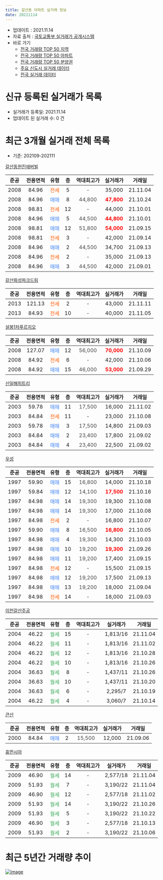 ```yaml
---
title: 갈산동 아파트 실거래 정보
date: 20211114
---
```


* 업데이트 : 2021.11.14
* 자료 출처 : [국토교통부 실거래가 공개시스템](http://rt.molit.go.kr)
* 바로 가기
    * [전국 거래량 TOP 50 지역](https://apt-info.github.io/apt-trade-info/tr)
    * [전국 거래량 TOP 50 아파트](https://apt-info.github.io/apt-trade-info/ta)
    * [전국 거래량 TOP 50 분양권](https://apt-info.github.io/apt-trade-info/tb)
    * [주요 신도시 실거래 데이터](https://apt-info.github.io/apt-trade-info/newtown)
    * [전국 실거래 데이터](https://apt-info.github.io/apt-trade-info/all)



<script async src="https://pagead2.googlesyndication.com/pagead/js/adsbygoogle.js"></script>
<!-- 기본광고 -->
<ins class="adsbygoogle"
     style="display:block"
     data-ad-client="ca-pub-1142216861245946"
     data-ad-slot="4805727019"
     data-ad-format="auto"
     data-full-width-responsive="true"></ins>
<script>
     (adsbygoogle = window.adsbygoogle || []).push({});
</script>


# 신규 등록된 실거래가 목록

* 실거래가 등록일: 2021.11.14
* 업데이트 된 실거래 수: 0 건




<script async src="https://pagead2.googlesyndication.com/pagead/js/adsbygoogle.js"></script>
<!-- 기본광고 -->
<ins class="adsbygoogle"
     style="display:block"
     data-ad-client="ca-pub-1142216861245946"
     data-ad-slot="4805727019"
     data-ad-format="auto"
     data-full-width-responsive="true"></ins>
<script>
     (adsbygoogle = window.adsbygoogle || []).push({});
</script>


# 최근 3개월 실거래 전체 목록
* 기준: 202109-202111


[갈산동현진에버빌](https://search.naver.com/search.naver?query=%EA%B0%88%EC%82%B0%EB%8F%99%ED%98%84%EC%A7%84%EC%97%90%EB%B2%84%EB%B9%8C)

|준공|전용면적|유형|층|역대최고가|실거래가|거래일|
|:---:|:---:|:---:|:---:|:---:|:---:|:---:|
|2008|84.96|<span style="color:#FF5A00">전세</span>|5|<span style="color:#444444">-</span>|35,000|21.11.04|
|2008|84.96|<span style="color:#4285F3">매매</span>|8|<span style="color:#444444">44,800</span>|<b><span style="color:#FF0000">47,800</span></b>|21.10.24|
|2008|98.81|<span style="color:#FF5A00">전세</span>|12|<span style="color:#444444">-</span>|44,000|21.10.01|
|2008|84.96|<span style="color:#4285F3">매매</span>|5|<span style="color:#444444">44,500</span>|<b><span style="color:#FF0000">44,800</span></b>|21.10.01|
|2008|98.81|<span style="color:#4285F3">매매</span>|12|<span style="color:#444444">51,800</span>|<b><span style="color:#FF0000">54,000</span></b>|21.09.15|
|2008|98.81|<span style="color:#FF5A00">전세</span>|3|<span style="color:#444444">-</span>|42,000|21.09.14|
|2008|84.96|<span style="color:#4285F3">매매</span>|2|<span style="color:#444444">44,500</span>|34,700|21.09.13|
|2008|84.96|<span style="color:#FF5A00">전세</span>|2|<span style="color:#444444">-</span>|35,000|21.09.13|
|2008|84.96|<span style="color:#4285F3">매매</span>|3|<span style="color:#444444">44,500</span>|42,000|21.09.01|

[갈산화성파크드림](https://search.naver.com/search.naver?query=%EA%B0%88%EC%82%B0%ED%99%94%EC%84%B1%ED%8C%8C%ED%81%AC%EB%93%9C%EB%A6%BC)

|준공|전용면적|유형|층|역대최고가|실거래가|거래일|
|:---:|:---:|:---:|:---:|:---:|:---:|:---:|
|2013|121.13|<span style="color:#FF5A00">전세</span>|2|<span style="color:#444444">-</span>|43,000|21.11.11|
|2013|84.93|<span style="color:#FF5A00">전세</span>|10|<span style="color:#444444">-</span>|40,000|21.11.05|

[설봉1차푸르지오](https://search.naver.com/search.naver?query=%EC%84%A4%EB%B4%891%EC%B0%A8%ED%91%B8%EB%A5%B4%EC%A7%80%EC%98%A4)

|준공|전용면적|유형|층|역대최고가|실거래가|거래일|
|:---:|:---:|:---:|:---:|:---:|:---:|:---:|
|2008|127.07|<span style="color:#4285F3">매매</span>|12|<span style="color:#444444">56,000</span>|<b><span style="color:#FF0000">70,000</span></b>|21.10.09|
|2008|84.92|<span style="color:#FF5A00">전세</span>|6|<span style="color:#444444">-</span>|42,000|21.10.06|
|2008|84.92|<span style="color:#4285F3">매매</span>|15|<span style="color:#444444">46,000</span>|<b><span style="color:#FF0000">53,000</span></b>|21.09.29|

[신일해피트리](https://search.naver.com/search.naver?query=%EC%8B%A0%EC%9D%BC%ED%95%B4%ED%94%BC%ED%8A%B8%EB%A6%AC)

|준공|전용면적|유형|층|역대최고가|실거래가|거래일|
|:---:|:---:|:---:|:---:|:---:|:---:|:---:|
|2003|59.78|<span style="color:#4285F3">매매</span>|11|<span style="color:#444444">17,500</span>|16,000|21.11.02|
|2003|84.84|<span style="color:#FF5A00">전세</span>|11|<span style="color:#444444">-</span>|23,000|21.10.08|
|2003|59.78|<span style="color:#4285F3">매매</span>|3|<span style="color:#444444">17,500</span>|14,800|21.09.03|
|2003|84.84|<span style="color:#4285F3">매매</span>|2|<span style="color:#444444">23,400</span>|17,800|21.09.02|
|2003|84.84|<span style="color:#4285F3">매매</span>|4|<span style="color:#444444">23,400</span>|22,500|21.09.02|

[우성](https://search.naver.com/search.naver?query=%EC%9A%B0%EC%84%B1)

|준공|전용면적|유형|층|역대최고가|실거래가|거래일|
|:---:|:---:|:---:|:---:|:---:|:---:|:---:|
|1997|59.90|<span style="color:#4285F3">매매</span>|15|<span style="color:#444444">16,800</span>|14,000|21.10.18|
|1997|59.84|<span style="color:#4285F3">매매</span>|12|<span style="color:#444444">14,100</span>|<b><span style="color:#FF0000">17,500</span></b>|21.10.16|
|1997|84.98|<span style="color:#4285F3">매매</span>|14|<span style="color:#444444">19,300</span>|19,300|21.10.08|
|1997|84.98|<span style="color:#4285F3">매매</span>|14|<span style="color:#444444">19,300</span>|17,000|21.10.08|
|1997|84.98|<span style="color:#FF5A00">전세</span>|2|<span style="color:#444444">-</span>|16,800|21.10.07|
|1997|59.90|<span style="color:#4285F3">매매</span>|8|<span style="color:#444444">16,500</span>|<b><span style="color:#FF0000">16,800</span></b>|21.10.05|
|1997|84.98|<span style="color:#4285F3">매매</span>|4|<span style="color:#444444">19,300</span>|14,300|21.10.03|
|1997|84.98|<span style="color:#4285F3">매매</span>|10|<span style="color:#444444">19,200</span>|<b><span style="color:#FF0000">19,300</span></b>|21.09.26|
|1997|84.98|<span style="color:#4285F3">매매</span>|11|<span style="color:#444444">19,200</span>|17,400|21.09.15|
|1997|84.98|<span style="color:#FF5A00">전세</span>|12|<span style="color:#444444">-</span>|15,500|21.09.15|
|1997|84.98|<span style="color:#4285F3">매매</span>|12|<span style="color:#444444">19,200</span>|17,500|21.09.13|
|1997|84.98|<span style="color:#4285F3">매매</span>|13|<span style="color:#444444">19,200</span>|18,000|21.09.04|
|1997|84.98|<span style="color:#FF5A00">전세</span>|14|<span style="color:#444444">-</span>|18,000|21.09.03|

[이천갈산주공](https://search.naver.com/search.naver?query=%EC%9D%B4%EC%B2%9C%EA%B0%88%EC%82%B0%EC%A3%BC%EA%B3%B5)

|준공|전용면적|유형|층|역대최고가|실거래가|거래일|
|:---:|:---:|:---:|:---:|:---:|:---:|:---:|
|2004|46.22|<span style="color:#34A853">월세</span>|15|<span style="color:#444444">-</span>|1,813/16|21.11.04|
|2004|46.22|<span style="color:#34A853">월세</span>|11|<span style="color:#444444">-</span>|1,813/16|21.11.02|
|2004|46.22|<span style="color:#34A853">월세</span>|12|<span style="color:#444444">-</span>|1,813/16|21.10.28|
|2004|46.22|<span style="color:#34A853">월세</span>|10|<span style="color:#444444">-</span>|1,813/16|21.10.26|
|2004|36.63|<span style="color:#34A853">월세</span>|8|<span style="color:#444444">-</span>|1,437/11|21.10.26|
|2004|36.63|<span style="color:#34A853">월세</span>|10|<span style="color:#444444">-</span>|1,437/11|21.10.20|
|2004|36.63|<span style="color:#34A853">월세</span>|6|<span style="color:#444444">-</span>|2,295/7|21.10.19|
|2004|46.22|<span style="color:#34A853">월세</span>|4|<span style="color:#444444">-</span>|3,060/7|21.10.14|

[큰산](https://search.naver.com/search.naver?query=%ED%81%B0%EC%82%B0)

|준공|전용면적|유형|층|역대최고가|실거래가|거래일|
|:---:|:---:|:---:|:---:|:---:|:---:|:---:|
|2000|84.84|<span style="color:#4285F3">매매</span>|2|<span style="color:#444444">15,500</span>|12,000|21.09.06|


<script async src="https://pagead2.googlesyndication.com/pagead/js/adsbygoogle.js"></script>
<!-- 기본광고 -->
<ins class="adsbygoogle"
     style="display:block"
     data-ad-client="ca-pub-1142216861245946"
     data-ad-slot="4805727019"
     data-ad-format="auto"
     data-full-width-responsive="true"></ins>
<script>
     (adsbygoogle = window.adsbygoogle || []).push({});
</script>


[휴먼시아](https://search.naver.com/search.naver?query=%ED%9C%B4%EB%A8%BC%EC%8B%9C%EC%95%84)

|준공|전용면적|유형|층|역대최고가|실거래가|거래일|
|:---:|:---:|:---:|:---:|:---:|:---:|:---:|
|2009|46.90|<span style="color:#34A853">월세</span>|14|<span style="color:#444444">-</span>|2,577/18|21.11.04|
|2009|51.93|<span style="color:#34A853">월세</span>|7|<span style="color:#444444">-</span>|3,190/22|21.11.04|
|2009|46.90|<span style="color:#34A853">월세</span>|12|<span style="color:#444444">-</span>|2,577/18|21.11.02|
|2009|51.93|<span style="color:#34A853">월세</span>|14|<span style="color:#444444">-</span>|3,190/22|21.10.26|
|2009|51.93|<span style="color:#34A853">월세</span>|5|<span style="color:#444444">-</span>|3,190/22|21.10.22|
|2009|46.90|<span style="color:#34A853">월세</span>|3|<span style="color:#444444">-</span>|2,577/18|21.10.13|
|2009|51.93|<span style="color:#34A853">월세</span>|2|<span style="color:#444444">-</span>|3,190/22|21.10.06|



<script async src="https://pagead2.googlesyndication.com/pagead/js/adsbygoogle.js"></script>
<!-- 기본광고 -->
<ins class="adsbygoogle"
     style="display:block"
     data-ad-client="ca-pub-1142216861245946"
     data-ad-slot="4805727019"
     data-ad-format="auto"
     data-full-width-responsive="true"></ins>
<script>
     (adsbygoogle = window.adsbygoogle || []).push({});
</script>


# 최근 5년간 거래량 추이


<div style="width:100%;">
    <canvas id="deal_progress" height="200"></canvas>
</div>

<script>
new Chart(document.getElementById("deal_progress"), {
    type: 'line',
    data: {
        labels: ['16.01','16.02','16.03','16.04','16.05','16.06','16.07','16.08','16.09','16.10','16.11','16.12','17.01','17.02','17.03','17.04','17.05','17.06','17.07','17.08','17.09','17.10','17.11','17.12','18.01','18.02','18.03','18.04','18.05','18.06','18.07','18.08','18.09','18.10','18.11','18.12','19.01','19.02','19.03','19.04','19.05','19.06','19.07','19.08','19.09','19.10','19.11','19.12','20.01','20.02','20.03','20.04','20.05','20.06','20.07','20.08','20.09','20.10','20.11','20.12','21.01','21.02','21.03','21.04','21.05','21.06','21.07','21.08','21.09','21.10','21.11'],
        datasets: [{
            label: '매매/분양권',
            data: [12,7,6,8,7,8,11,10,14,13,9,12,3,11,12,10,9,12,12,16,11,9,11,6,7,14,9,16,3,6,4,10,11,8,7,10,5,10,6,3,9,2,6,9,8,8,14,9,12,10,8,12,9,10,13,4,16,16,18,13,13,9,17,11,11,19,18,19,12,9,1],
            borderColor: "rgba(66, 133, 243, 1)",
            backgroundColor: "rgba(66, 133, 243, 0.05)",
            borderWidth: 1,
            pointRadius: 0,
            fill: false,
            lineTension: 0
        },{
            label: '전/월세',
            data: [4,18,2,9,5,4,5,4,5,10,4,12,6,6,6,3,3,7,5,6,3,6,4,4,13,5,4,4,3,1,5,3,9,9,7,5,18,8,7,7,6,7,1,7,2,6,3,6,40,10,11,7,2,5,3,1,6,7,7,3,9,3,4,6,6,16,11,21,4,14,8],
            borderColor: "rgba(255, 90, 0, 1)",
            backgroundColor: "rgba(255, 90, 0, 0.05)",
            borderWidth: 1,
            pointRadius: 0,
            fill: false,
            lineTension: 0
        },{
            label: '합계',
            data: [16,25,8,17,12,12,16,14,19,23,13,24,9,17,18,13,12,19,17,22,14,15,15,10,20,19,13,20,6,7,9,13,20,17,14,15,23,18,13,10,15,9,7,16,10,14,17,15,52,20,19,19,11,15,16,5,22,23,25,16,22,12,21,17,17,35,29,40,16,23,9],
            borderColor: "rgba(0, 0, 0, 1)",
            backgroundColor: "rgba(0, 0, 0, 0.03)",
            borderWidth: 0.1,
            pointRadius: 0,
            fill: true,
            lineTension: 0
        }
        ]
    },
    options: {
        responsive: true,
        title: {
            display: false
        },
        tooltips: {
            mode: 'index',
            intersect: false
        },
        hover: {
            mode: 'nearest',
            intersect: true
        },
        scales: {
            xAxes: [{
                display: true,
                scaleLabel: {
                    display: true,
                    labelString: '년/월'
                }
            }],
            yAxes: [{
                display: true,
                ticks: {
                    suggestedMin: 0,
                },
                scaleLabel: {
                    display: true,
                    labelString: '실거래 수'
                }
            }]
        }
    }
});

</script>


[![image](https://apt-info.github.io/images/2020-01-03-apt-trade-info/1024x500.png)](https://play.google.com/store/apps/details?id=com.aptinfo.apttradeinfo)


